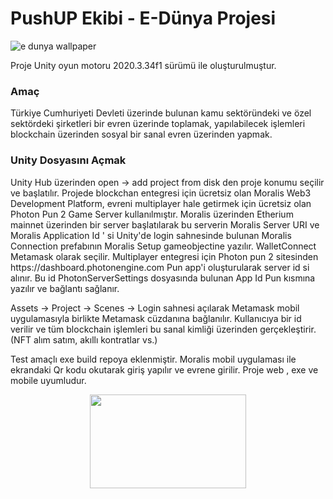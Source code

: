 <h1> PushUP Ekibi - E-Dünya Projesi</h1>

<p align=center>
 
![e dunya wallpaper](https://user-images.githubusercontent.com/63150746/168457349-86619477-f3f5-4a7b-9f06-2d27ac33fa6e.png)
  </p>



Proje Unity oyun motoru 2020.3.34f1 sürümü ile oluşturulmuştur.

<h3>Amaç</h3>
Türkiye Cumhuriyeti Devleti üzerinde bulunan kamu sektöründeki ve özel sektördeki şirketleri bir evren üzerinde toplamak, yapılabilecek işlemleri blockchain üzerinden 
sosyal bir sanal evren üzerinden yapmak.



<h3>Unity Dosyasını Açmak</h3>
Unity Hub üzerinden open -> add project from disk den proje konumu seçilir ve başlatılır.
Projede blockchan entegresi için ücretsiz olan Moralis Web3 Development Platform, evreni multiplayer hale getirmek için ücretsiz olan Photon Pun 2 Game Server kullanılmıştır.
Moralis üzerinden Etherium mainnet üzerinden bir server başlatılarak bu serverin Moralis Server URI ve Moralis Application Id ' si Unity'de login sahnesinde bulunan Moralis Connection prefabının Moralis Setup gameobjectine yazılır.
WalletConnect Metamask olarak seçilir.
Multiplayer entegresi için Photon pun 2 sitesinden https://dashboard.photonengine.com Pun app'i oluşturularak server id si alınır. Bu id PhotonServerSettings dosyasında bulunan App Id Pun kısmına yazılır ve bağlantı sağlanır.
 
Assets -> Project -> Scenes -> Login sahnesi açılarak Metamask mobil uygulamasıyla birlikte Metamask cüzdanına bağlanılır.
Kullanıcıya bir id verilir ve tüm blockchain işlemleri bu sanal kimliği üzerinden gerçekleştirir.
(NFT alım satım, akıllı kontratlar vs.)
 
Test amaçlı exe build repoya eklenmiştir. Moralis mobil uygulaması ile ekrandaki Qr kodu okutarak giriş yapılır ve evrene girilir.
Proje web , exe ve mobile uyumludur.

<p align=center>
 
<img src="https://user-images.githubusercontent.com/63150746/168443294-402c5b7e-37f8-408f-b4b4-10be40e9e49d.png" width="250" height="150">
  </p>
